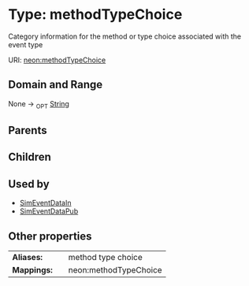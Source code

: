 
# Type: methodTypeChoice


Category information for the method or type choice associated with the event type

URI: [neon:methodTypeChoice](https://data.neonscience.org/methodTypeChoice)


## Domain and Range

None ->  <sub>OPT</sub> [String](types/String.md)

## Parents


## Children


## Used by

 * [SimEventDataIn](SimEventDataIn.md)
 * [SimEventDataPub](SimEventDataPub.md)

## Other properties

|  |  |  |
| --- | --- | --- |
| **Aliases:** | | method type choice |
| **Mappings:** | | neon:methodTypeChoice |

